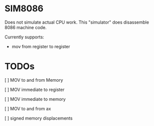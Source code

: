 # SIM8086

Does not simulate actual CPU work.
This "simulator" does disassemble 8086 machine code.

Currently supports:

- mov from register to register

# TODOs

[ ] MOV to and from Memory

[ ] MOV immediate to register

[ ] MOV immediate to memory

[ ] MOV to and from ax

[ ] signed memory displacements
